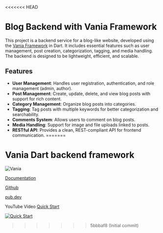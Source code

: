 <<<<<<< HEAD
# Blog Backend with Vania Framework

This project is a backend service for a blog-like website, developed using the [Vania Framework](https://pub.dev/packages/vania) in Dart. It includes essential features such as user management, post creation, categorization, tagging, and media handling. The backend is designed to be lightweight, efficient, and scalable.

## Features

- **User Management**: Handles user registration, authentication, and role management (admin, author).
- **Post Management**: Create, update, delete, and view blog posts with support for rich content.
- **Category Management**: Organize blog posts into categories.
- **Tagging**: Tag posts with multiple keywords for better categorization and searchability.
- **Comments System**: Allows users to comment on blog posts.
- **Media Handling**: Support for image and file uploads linked to posts.
- **RESTful API**: Provides a clean, REST-compliant API for frontend communication.
=======

# Vania Dart backend framework

![Vania](https://vdart.dev/img/logo.png)

[Documentation](https://vdart.dev)

[Github](https://github.com/vania-dart/framework)

[pub.dev](https://pub.dev/packages/vania)

YouTube Video [Quick Start](https://www.youtube.com/watch?v=k8ol0F4bDKs)

[![Quick Start](http://img.youtube.com/vi/k8ol0F4bDKs/0.jpg)](https://www.youtube.com/watch?v=k8ol0F4bDKs "Quick Start")
>>>>>>> 5bbbaf8 (Initial commit)
